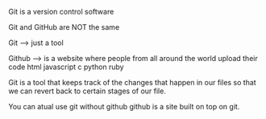 Git is a version control software

Git and GitHub are NOT the same


Git --> just a tool

Github --> is a website where people from all around the world upload their code
       html
       javascript
       c
       python
       ruby


Git is a tool that keeps track of the changes that happen in our files so that we can revert back to certain stages of our file.


You can atual use git without github
    github is a site built on top on git.

    